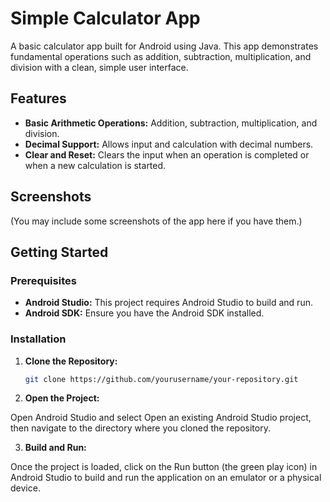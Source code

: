 # Simple Calculator App

A basic calculator app built for Android using Java. This app demonstrates fundamental operations such as addition, subtraction, multiplication, and division with a clean, simple user interface.

## Features

- **Basic Arithmetic Operations:** Addition, subtraction, multiplication, and division.
- **Decimal Support:** Allows input and calculation with decimal numbers.
- **Clear and Reset:** Clears the input when an operation is completed or when a new calculation is started.

## Screenshots

(You may include some screenshots of the app here if you have them.)

## Getting Started

### Prerequisites

- **Android Studio:** This project requires Android Studio to build and run.
- **Android SDK:** Ensure you have the Android SDK installed.

### Installation

1. **Clone the Repository:**

   ```bash
   git clone https://github.com/yourusername/your-repository.git

2. **Open the Project:**

  Open Android Studio and select Open an existing Android Studio project, then navigate to the directory where you cloned the repository.

3. **Build and Run:**

  Once the project is loaded, click on the Run button (the green play icon) in Android Studio to build and run the application on an emulator or a physical device.

